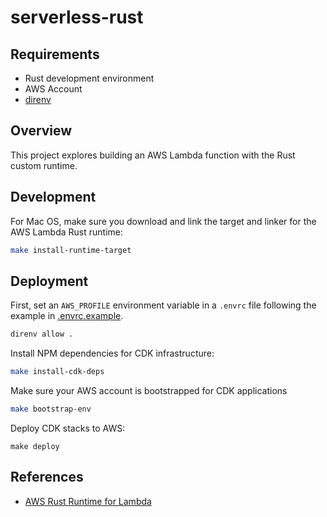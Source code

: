 # serverless-rust

## Requirements
- Rust development environment
- AWS Account
- [direnv](https://direnv.net/)

## Overview

This project explores building an AWS Lambda function with the Rust custom runtime.

## Development

For Mac OS, make sure you download and link the target and linker for the AWS Lambda Rust runtime:

```bash
make install-runtime-target
```

## Deployment

First, set an `AWS_PROFILE` environment variable in a `.envrc` file following the example in [.envrc.example](./.envrc.example).

```bash
direnv allow .
```

Install NPM dependencies for CDK infrastructure:
```bash
make install-cdk-deps
```

Make sure your AWS account is bootstrapped for CDK applications
```bash
make bootstrap-env
```

Deploy CDK stacks to AWS:
```
make deploy
```

## References

- [AWS Rust Runtime for Lambda](https://aws.amazon.com/blogs/opensource/rust-runtime-for-aws-lambda/)
